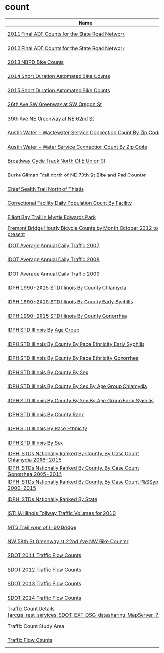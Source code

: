 # count

Name | Agency | Published
---- | ---- | ---------
[2011 Final ADT Counts for the State Road Network](../datasets/25bh-kn7t.md) | data.ct.gov | 2014-03-29
[2012 Final ADT Counts for the State Road Network](../datasets/iwn2-hn3h.md) | data.ct.gov | 2014-03-29
[2013 NBPD Bike Counts](../datasets/ewwk-ty4e.md) | data.seattle.gov | 2014-09-29
[2014 Short Duration Automated Bike Counts](../datasets/m83s-wdbc.md) | data.seattle.gov | 2016-04-25
[2015 Short Duration Automated Bike Counts](../datasets/jqzt-uqux.md) | data.seattle.gov | 2016-04-25
[26th Ave SW Greenway at SW Oregon St](../datasets/mefu-7eau.md) | data.seattle.gov | 2017-04-03
[39th Ave NE Greenway at NE 62nd St](../datasets/3h7e-f49s.md) | data.seattle.gov | 2017-04-03
[Austin Water - Wastewater Service Connection Count By Zip Code](../datasets/6v99-vnq3.md) | data.austintexas.gov | 2016-11-21
[Austin Water - Water Service Connection Count By Zip Code](../datasets/uizf-mcbc.md) | data.austintexas.gov | 2016-11-21
[Broadway Cycle Track North Of E Union St](../datasets/j4vh-b42a.md) | data.seattle.gov | 2017-04-03
[Burke Gilman Trail north of NE 70th St Bike and Ped Counter](../datasets/2z5v-ecg8.md) | data.seattle.gov | 2017-04-03
[Chief Sealth Trail North of Thistle](../datasets/uh8h-bme7.md) | data.seattle.gov | 2015-12-02
[Correctional Facility Daily Population Count By Facility](../datasets/n8x6-s299.md) | data.ct.gov | 2017-04-03
[Elliott Bay Trail in Myrtle Edwards Park](../datasets/4qej-qvrz.md) | data.seattle.gov | 2017-04-03
[Fremont Bridge Hourly Bicycle Counts by Month October 2012 to present](../datasets/65db-xm6k.md) | data.seattle.gov | 2017-04-03
[IDOT Average Annual Daily Traffic 2007](../datasets/86j7-vghm.md) | data.illinois.gov | 2012-01-26
[IDOT Average Annual Daily Traffic 2008](../datasets/xupr-q8qs.md) | data.illinois.gov | 2012-01-26
[IDOT Average Annual Daily Traffic 2009](../datasets/43v9-izbq.md) | data.illinois.gov | 2012-01-26
[IDPH 1990-2015 STD Illinois By County Chlamydia](../datasets/vcg3-dux6.md) | data.illinois.gov | 2016-08-15
[IDPH 1990-2015 STD Illinois By County Early Syphilis](../datasets/ry7q-f463.md) | data.illinois.gov | 2016-08-15
[IDPH 1990-2015 STD Illinois By County Gonorrhea](../datasets/dq2r-y9bw.md) | data.illinois.gov | 2016-08-15
[IDPH STD Illinois By Age Group](../datasets/84hd-bxse.md) | data.illinois.gov | 2016-06-10
[IDPH STD Illinois By County By Race Ethnicity Early Syphilis](../datasets/9jqz-nfak.md) | data.illinois.gov | 2016-06-10
[IDPH STD Illinois By County By Race Ethnicity Gonorrhea](../datasets/mypp-sb8d.md) | data.illinois.gov | 2016-09-13
[IDPH STD Illinois By County By Sex](../datasets/hsa6-f6cz.md) | data.illinois.gov | 2016-06-10
[IDPH STD Illinois By County By Sex By Age Group Chlamydia](../datasets/f4mx-73e4.md) | data.illinois.gov | 2016-06-10
[IDPH STD Illinois By County By Sex By Age Group Early Syphilis](../datasets/uvc2-c2wn.md) | data.illinois.gov | 2016-06-10
[IDPH STD Illinois By County Rank](../datasets/jj3q-32um.md) | data.illinois.gov | 2016-08-15
[IDPH STD Illinois By Race Ethnicity](../datasets/4639-tztg.md) | data.illinois.gov | 2016-06-10
[IDPH STD Illinois By Sex](../datasets/cb2a-8e6s.md) | data.illinois.gov | 2016-06-10
[IDPH: STDs Nationally Ranked By County, By Case Count Chlamydia 2006-2015](../datasets/xuuw-9mzb.md) | data.illinois.gov | 2016-10-20
[IDPH: STDs Nationally Ranked By County, By Case Count Gonorrhea 2005-2015](../datasets/kc8y-8tqk.md) | data.illinois.gov | 2016-10-20
[IDPH: STDs Nationally Ranked By County, By Case Count P&SSyp 2000-2015](../datasets/i8hz-ffis.md) | data.illinois.gov | 2016-10-20
[IDPH: STDs Nationally Ranked By State](../datasets/3pdc-gk5d.md) | data.illinois.gov | 2016-10-20
[ISTHA Illinois Tollway Traffic Volumes for 2010](../datasets/ii2d-g8y2.md) | data.illinois.gov | 2012-01-26
[MTS Trail west of I-90 Bridge](../datasets/u38e-ybnc.md) | data.seattle.gov | 2017-04-03
[NW 58th St Greenway at 22nd Ave NW Bike Counter](../datasets/47yq-6ugv.md) | data.seattle.gov | 2017-04-03
[SDOT 2011 Traffic Flow Counts](../datasets/vx33-v49r.md) | data.seattle.gov | 2015-03-19
[SDOT 2012 Traffic Flow Counts](../datasets/tuke-av4m.md) | data.seattle.gov | 2016-04-21
[SDOT 2013 Traffic Flow Counts](../datasets/fr45-zvkn.md) | data.seattle.gov | 2016-04-21
[SDOT 2014 Traffic Flow Counts](../datasets/4mwk-gpn6.md) | data.seattle.gov | 2016-04-21
[Traffic Count Details [arcgis_rest_services_SDOT_EXT_DSG_datasharing_MapServer_77]](../datasets/qfw2-ekmx.md) | data.seattle.gov | 2015-03-19
[Traffic Count Study Area](../datasets/cqdh-farx.md) | data.austintexas.gov | 2015-08-07
[Traffic Flow Counts](../datasets/7svg-ds5z.md) | data.seattle.gov | 2011-04-17

